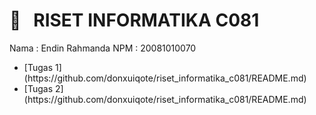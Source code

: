 <h1> 🔰 &nbsp; RISET INFORMATIKA C081 </h1>

Nama  : Endin Rahmanda
NPM  : 20081010070
<ul>
  <li> [Tugas 1](https://github.com/donxuiqote/riset_informatika_c081/README.md) </li>
  <li> [Tugas 2](https://github.com/donxuiqote/riset_informatika_c081/README.md) </li>
</ul>

